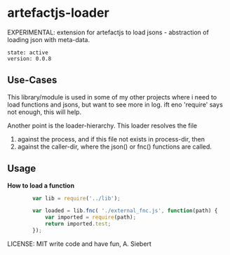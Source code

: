 artefactjs-loader
=================

EXPERIMENTAL: extension for artefactjs to load jsons - abstraction of loading json with meta-data.

    state: active
    version: 0.0.8

## Use-Cases

This library/module is used in some of my other projects where i need to load functions and jsons, but
want to see more in log. ift eno 'require' says not enough, this will help.

Another point is the loader-hierarchy. This loader resolves the file
1. against the process, and if this file not exists in process-dir, then
2. against the caller-dir, where the json() or fnc() functions are called.

## Usage

**How to load a function**
```javascript
        var lib = require('../lib');

        var loaded = lib.fnc( './external_fnc.js', function(path) {
            var imported = require(path);
            return imported.test;
        });
```

LICENSE: MIT
write code and have fun,
A. Siebert
